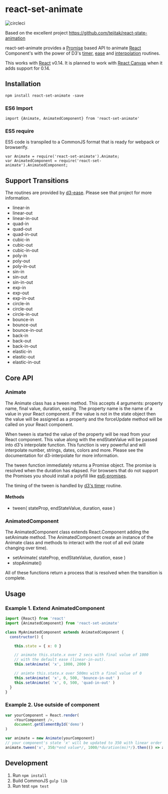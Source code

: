 # react-set-animate

![circleci](https://circleci.com/gh/petermoresi/react-set-animate.svg?style=shield&circle-token=:circle-token)

Based on the excellent project https://github.com/tejitak/react-state-animation

react-set-animate provides a [Promise](https://promisesaplus.com/) based API to animate [React](https://facebook.github.io/react/) Component's with the power of D3's [timer](https://github.com/d3/d3-timer), [ease](https://github.com/d3/d3-ease) and [interpolation](https://github.com/d3/d3-interpolate) routines.

This works with [React](http://facebook.github.io/react/) v0.14.
It is planned to work with [React Canvas](https://github.com/Flipboard/react-canvas) when it adds support for 0.14.

## Installation
```
npm install react-set-animate -save
```

### ES6 Import

```
import {Animate, AnimatedComponent} from 'react-set-animate'
```

### ES5 require

ES5 code is transpiled to a CommonJS format that is ready for webpack or browserify.

```
var Animate = require('react-set-animate').Animate;
var AnimatedComponent = require('react-set-animate').AnimatedComponent;
```

## Support Transitions

The routines are provided by [d3-ease](https://github.com/d3/d3-ease). Please see that project for more information.

- linear-in
- linear-out
- linear-in-out
- quad-in
- quad-out
- quad-in-out
- cubic-in
- cubic-out
- cubic-in-out
- poly-in
- poly-out
- poly-in-out
- sin-in
- sin-out
- sin-in-out
- exp-in
- exp-out
- exp-in-out
- circle-in
- circle-out
- circle-in-out
- bounce-in
- bounce-out
- bounce-in-out
- back-in
- back-out
- back-in-out
- elastic-in
- elastic-out
- elastic-in-out

## Core API

### Animate

The Animate class has a tween method. This accepts 4 arguments: property name, final value, duration, easing. The property name is the name of a value in your React component. If the value is not in the state object then the value will be assigned as a property and the forceUpdate method will be called on your React component.

When tween is started the value of the property will be read from your React component. This value along with the endStateValue will be passed into d3's interpolate function. This function is very powerful and will interpolate number, strings, dates, colors and more. Please see the documentation for d3-interpolate for more information.

The tween function immediately returns a Promise object. The promise is resolved when the duration has elapsed. For browsers that do not support the Promises you should install a polyfill like [es6-promises](https://github.com/jakearchibald/es6-promise).

The timing of the tween is handled by [d3's timer](https://github.com/d3/d3-timer) routine.

#### Methods

  - tween( stateProp, endStateValue, duration, ease )

### AnimatedComponent

The AnimatedComponent class extends React.Component adding the setAnimate method. The AnimatedComponent create an instance of the Animate class and methods to interact with the root of all evil (state changing over time).

  - setAnimate( stateProp, endStateValue, duration, ease )
  - stopAnimate()


All of these functions return a process that is resolved when the transition is complete.

## Usage

### Example 1. Extend AnimatedComponent

```js:extend.js
import {React} from 'react'
import {AnimatedComponent} from 'react-set-animate'

class MyAnimatedComponent extends AnimatedComponent {
  constructor() {

    this.state = { x: 0 }

    // animate this.state.x over 2 secs with final value of 1000
    // with the default ease (linear-in-out).
    this.setAnimate( 'x', 1000, 2000 )

    // animte this.state.x over 500ms with a final value of 0
    this.setAnimate( 'x', 0, 500, 'bounce-in-out' )
    this.setAnimate( 'x', 0, 500, 'quad-in-out' )
  }
}
```

### Example 2. Use outside of component

```js:app.js
var yourComponent = React.render(
    <YourComponent />,
    document.getElementById('demo')
)

var animate = new Animate(yourComponent)
// your component's state 'x' will be updated to 350 with linear order in 1 sec, then alpha will be 0 on end of moving
animate.tween('x', 350/*end value*/, 1000/*duration(ms)*/).then(() => animate.tween('alpha', 0, 400))
```

## Development

1. Run `npm install`
2. Build CommonJS `gulp lib`
3. Run test `npm test`
